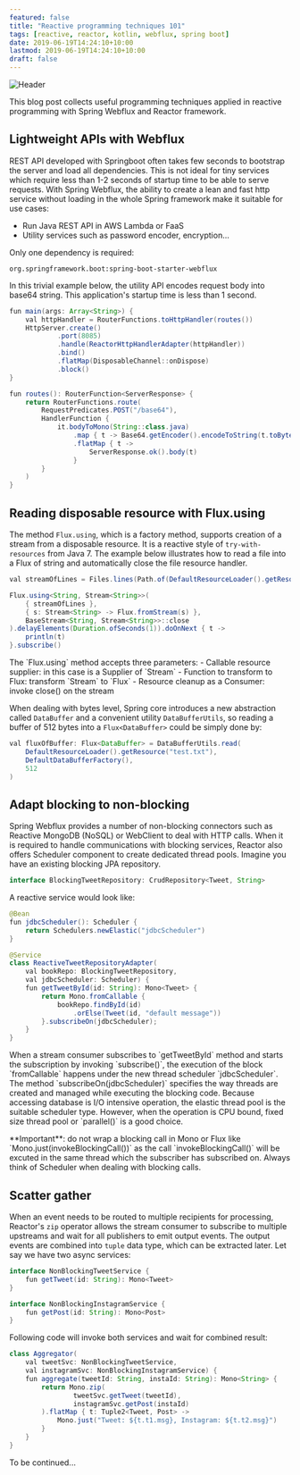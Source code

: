 ```yaml
---
featured: false
title: "Reactive programming techniques 101"
tags: [reactive, reactor, kotlin, webflux, spring boot]
date: 2019-06-19T14:24:10+10:00
lastmod: 2019-06-19T14:24:10+10:00
draft: false
---
```


![Header](/img/posts/2019-06-20-reactor.png 'Spec')

This blog post collects useful programming techniques applied in reactive programming
with Spring Webflux and Reactor framework. 

## Lightweight APIs with Webflux

REST API developed with Springboot often takes few seconds to bootstrap the server and load
all dependencies. This is not ideal for tiny services which require less than 1-2 seconds of
startup time to be able to serve requests. With Spring Webflux, the ability to create a lean and fast
http service without loading in the whole Spring framework make it suitable for use cases:
- Run Java REST API in AWS Lambda or FaaS
- Utility services such as password encoder, encryption...

Only one dependency is required:

`org.springframework.boot:spring-boot-starter-webflux`

In this trivial example below, the utility API encodes request body into base64 string. This application's
startup time is less than 1 second.

```java
fun main(args: Array<String>) {
	val httpHandler = RouterFunctions.toHttpHandler(routes())
	HttpServer.create()
			.port(8085)
			.handle(ReactorHttpHandlerAdapter(httpHandler))
			.bind()
			.flatMap(DisposableChannel::onDispose)
			.block()
}

fun routes(): RouterFunction<ServerResponse> {
	return RouterFunctions.route(
		RequestPredicates.POST("/base64"),
		HandlerFunction {
			it.bodyToMono(String::class.java)
				.map { t -> Base64.getEncoder().encodeToString(t.toByteArray()) }
				.flatMap { t ->
					ServerResponse.ok().body(t)
				}
		}
	)
}
```
<p/>

## Reading disposable resource with Flux.using

The method `Flux.using`, which is a factory method, supports creation of a stream from a disposable
resource. It is a reactive style of `try-with-resources` from Java 7. The example below illustrates
how to read a file into a Flux of string and automatically close the file resource handler.

```java
val streamOfLines = Files.lines(Path.of(DefaultResourceLoader().getResource("test.txt").uri));

Flux.using<String, Stream<String>>(
	{ streamOfLines },
	{ s: Stream<String> -> Flux.fromStream(s) },
	BaseStream<String, Stream<String>>::close
).delayElements(Duration.ofSeconds(1)).doOnNext { t ->
	println(t)
}.subscribe()
```

<p/>
The `Flux.using` method accepts three parameters:
- Callable resource supplier: in this case is a Supplier of `Stream<String>`
- Function to transform to Flux: transform `Stream<String>` to `Flux<String>`
- Resource cleanup as a Consumer: invoke close() on the stream

<p/>

When dealing with bytes level, Spring core introduces a new abstraction called
`DataBuffer` and a convenient utility `DataBufferUtils`, so reading a buffer of 512 bytes 
into a `Flux<DataBuffer>` could be simply done by:

```java
val fluxOfBuffer: Flux<DataBuffer> = DataBufferUtils.read(
	DefaultResourceLoader().getResource("test.txt"),
	DefaultDataBufferFactory(),
	512
)
```
<p/>

## Adapt blocking to non-blocking

Spring Webflux provides a number of non-blocking connectors such as Reactive MongoDB (NoSQL)
or WebClient to deal with HTTP calls. When it is required to handle communications with blocking
services, Reactor also offers Scheduler component to create dedicated thread pools. Imagine
you have an existing blocking JPA repository.

```java
interface BlockingTweetRepository: CrudRepository<Tweet, String>
```

<p/>
A reactive service would look like:

```java
@Bean
fun jdbcScheduler(): Scheduler {
	return Schedulers.newElastic("jdbcScheduler")
}

@Service
class ReactiveTweetRepositoryAdapter(
	val bookRepo: BlockingTweetRepository, 
	val jdbcScheduler: Scheduler) {
	fun getTweetById(id: String): Mono<Tweet> {
		return Mono.fromCallable {
			bookRepo.findById(id)
				.orElse(Tweet(id, "default message"))
		}.subscribeOn(jdbcScheduler);
	}
}

```

<p/>
When a stream consumer subscribes to `getTweetById` method and starts the subscription by invoking `subscribe()`, 
the execution of the block `fromCallable` happens under the new thread scheduler `jdbcScheduler`. 
The method `subscribeOn(jdbcScheduler)` specifies the way threads are created and managed while executing 
the blocking code. Because accessing database is I/O intensive operation, the elastic thread pool is the suitable scheduler type. However, when the operation is CPU bound, fixed size thread pool or `parallel()` is a good choice.

<p/>
**Important**: do not wrap a blocking call in Mono or Flux like `Mono.just(invokeBlockingCall())`
as the call `invokeBlockingCall()` will be excuted in the same thread which the subscriber
has subscribed on. Always think of Scheduler when dealing with blocking calls.

## Scatter gather 

When an event needs to be routed to multiple recipients for processing, Reactor's `zip`
operator allows the stream consumer to subscribe to multiple upstreams and wait for all publishers
to emit output events. The output events are combined into `tuple` data type, which can be 
extracted later. Let say we have two async services:

```java
interface NonBlockingTweetService {
    fun getTweet(id: String): Mono<Tweet>
}

interface NonBlockingInstagramService {
	fun getPost(id: String): Mono<Post>
}
```
<p/>

Following code will invoke both services and wait for combined result:

```java
class Aggregator(
	val tweetSvc: NonBlockingTweetService, 
	val instagramSvc: NonBlockingInstagramService) {
	fun aggregate(tweetId: String, instaId: String): Mono<String> {
		return Mono.zip(
				tweetSvc.getTweet(tweetId),
				instagramSvc.getPost(instaId)
		).flatMap { t: Tuple2<Tweet, Post> ->
			Mono.just("Tweet: ${t.t1.msg}, Instagram: ${t.t2.msg}")
		}
	}
}
```
<p/>


To be continued...